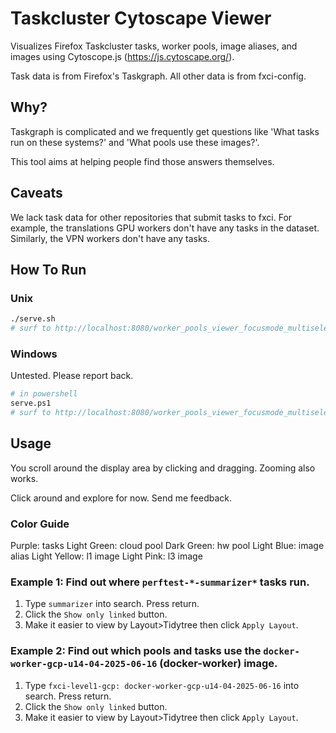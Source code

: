 # Taskcluster Cytoscape Viewer

Visualizes Firefox Taskcluster tasks, worker pools, image aliases, and images using Cytoscope.js (https://js.cytoscape.org/).

Task data is from Firefox's Taskgraph. All other data is from fxci-config.

## Why?

Taskgraph is complicated and we frequently get questions like 'What tasks run on these systems?' and 'What pools use these images?'.

This tool aims at helping people find those answers themselves.

## Caveats

We lack task data for other repositories that submit tasks to fxci. For example, the translations GPU workers don't have any tasks in the dataset. Similarly, the VPN workers don't have any tasks.

## How To Run

### Unix

```bash
./serve.sh
# surf to http://localhost:8080/worker_pools_viewer_focusmode_multiselect.html
```

### Windows

Untested. Please report back.

```bash
# in powershell
serve.ps1
# surf to http://localhost:8080/worker_pools_viewer_focusmode_multiselect.html
```

## Usage

You scroll around the display area by clicking and dragging. Zooming also works.

Click around and explore for now. Send me feedback.

### Color Guide

Purple: tasks
Light Green: cloud pool
Dark Green: hw pool
Light Blue: image alias
Light Yellow: l1 image
Light Pink: l3 image

### Example 1: Find out where `perftest-*-summarizer*` tasks run.

1. Type `summarizer` into search. Press return.
2. Click the `Show only linked` button.
3. Make it easier to view by Layout>Tidytree then click `Apply Layout`.

### Example 2: Find out which pools and tasks use the `docker-worker-gcp-u14-04-2025-06-16` (docker-worker) image.

1. Type `fxci-level1-gcp: docker-worker-gcp-u14-04-2025-06-16` into search. Press return.
2. Click the `Show only linked` button.
3. Make it easier to view by Layout>Tidytree then click `Apply Layout`.
